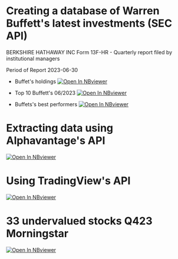 # Creating a database of Warren Buffett's latest investments (SEC API)
<!-- [analizing13f](https://github.com/AleksKostadinov/Investment_using_ApI/tree/main/analizing13f) -->

<!-- [cusip-mapper](https://github.com/AleksKostadinov/Investment_using_ApI/tree/main/cusip-mapper) -->

BERKSHIRE HATHAWAY INC
Form 13F-HR - Quarterly report filed by institutional managers

Period of Report
2023-06-30

* Buffet's holdings
[![Open In NBviewer](https://nbviewer.org/github/AleksKostadinov/Investment_using_ApI/blob/main/cusip-mapper/Untitled1.ipynb)](https://nbviewer.org/github/AleksKostadinov/Investment_using_ApI/blob/main/cusip-mapper/Untitled1.ipynb)

* Top 10 Buffett's 06/2023
[![Open In NBviewer](https://nbviewer.org/github/AleksKostadinov/Investment_using_ApI/blob/main/top_10_buffett_062023.ipynb)](https://nbviewer.org/github/AleksKostadinov/Investment_using_ApI/blob/main/top_10_buffett_062023.ipynb)

* Buffets's best performers
[![Open In NBviewer](https://nbviewer.org/github/AleksKostadinov/Investment_using_ApI/blob/main/best_performer.ipynb)](https://nbviewer.org/github/AleksKostadinov/Investment_using_ApI/blob/main/best_performer.ipynb)


# Extracting data using Alphavantage's API
<!-- [alphavantage](https://github.com/AleksKostadinov/Investment_using_ApI/tree/main/alphavantage) -->

[![Open In NBviewer](https://nbviewer.org/github/AleksKostadinov/Investment_using_ApI/blob/main/alphavantage/Untitled.ipynb)](https://nbviewer.org/github/AleksKostadinov/Investment_using_ApI/blob/main/alphavantage/Untitled.ipynb)


# Using TradingView's API
<!-- [tradingview](https://github.com/AleksKostadinov/Investment_using_ApI/tree/main/tradingview_and_python) -->

[![Open In NBviewer](https://nbviewer.org/github/AleksKostadinov/Investment_using_ApI/blob/main/tradingview_and_python/intro.ipynb)](https://nbviewer.org/github/AleksKostadinov/Investment_using_ApI/blob/main/tradingview_and_python/intro.ipynb)


# 33 undervalued stocks Q423 Morningstar
[![Open In NBviewer](https://nbviewer.org/github/AleksKostadinov/Investment_using_ApI/blob/main/33_undervalued_stocks_Q423_morningstar.ipynb)](https://nbviewer.org/github/AleksKostadinov/Investment_using_ApI/blob/main/33_undervalued_stocks_Q423_morningstar.ipynb)
